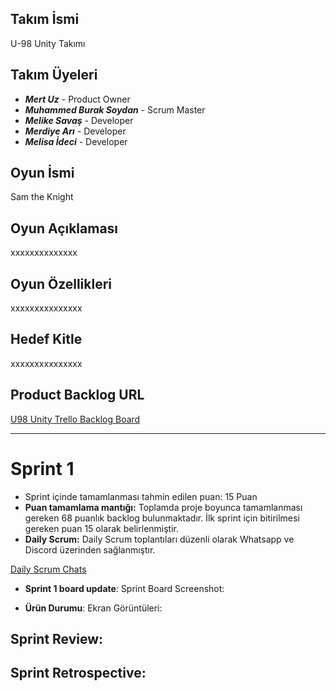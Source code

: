 ## Takım İsmi

U-98 Unity Takımı

Takım Üyeleri
---------------------
- ***Mert Uz*** - Product Owner
- ***Muhammed Burak Soydan*** - Scrum Master 
- ***Melike Savaş*** - Developer
- ***Merdiye Arı*** - Developer
- ***Melisa İdeci*** - Developer
  

## Oyun İsmi
Sam the Knight

## Oyun Açıklaması
xxxxxxxxxxxxxx

## Oyun Özellikleri
xxxxxxxxxxxxxxx

## Hedef Kitle
xxxxxxxxxxxxxxx

## Product Backlog URL
[U98 Unity Trello Backlog Board](https://trello.com/b/tIatrWyJ/bootcamp-u-98)

---
# **Sprint 1**
- Sprint içinde tamamlanması tahmin edilen puan: 15 Puan
- **Puan tamamlama mantığı:** Toplamda proje boyunca tamamlanması gereken 68 puanlık backlog bulunmaktadır. İlk sprint için bitirilmesi gereken puan 15 olarak belirlenmiştir.
- **Daily Scrum:** Daily Scrum toplantıları düzenli olarak Whatsapp ve Discord üzerinden sağlanmıştır.
  
[Daily Scrum Chats](https://imgur.com/gallery/u98-daily-scrum-whw6yAD)
  
- **Sprint 1 board update**: Sprint Board Screenshot:


- **Ürün Durumu**: Ekran Görüntüleri:


 **Sprint Review**:
  ---
    
 **Sprint Retrospective:**
  --- 
